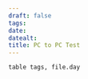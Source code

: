 ```yaml
---
draft: false
tags:
date: 
datealt:
title: PC to PC Test
---
```

```dataview
table tags, file.day
```

